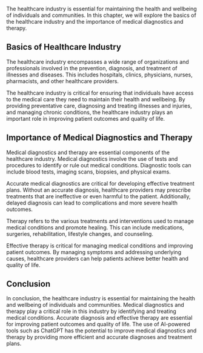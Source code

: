 
The healthcare industry is essential for maintaining the health and wellbeing of individuals and communities. In this chapter, we will explore the basics of the healthcare industry and the importance of medical diagnostics and therapy.

Basics of Healthcare Industry
-----------------------------

The healthcare industry encompasses a wide range of organizations and professionals involved in the prevention, diagnosis, and treatment of illnesses and diseases. This includes hospitals, clinics, physicians, nurses, pharmacists, and other healthcare providers.

The healthcare industry is critical for ensuring that individuals have access to the medical care they need to maintain their health and wellbeing. By providing preventative care, diagnosing and treating illnesses and injuries, and managing chronic conditions, the healthcare industry plays an important role in improving patient outcomes and quality of life.

Importance of Medical Diagnostics and Therapy
---------------------------------------------

Medical diagnostics and therapy are essential components of the healthcare industry. Medical diagnostics involve the use of tests and procedures to identify or rule out medical conditions. Diagnostic tools can include blood tests, imaging scans, biopsies, and physical exams.

Accurate medical diagnostics are critical for developing effective treatment plans. Without an accurate diagnosis, healthcare providers may prescribe treatments that are ineffective or even harmful to the patient. Additionally, delayed diagnosis can lead to complications and more severe health outcomes.

Therapy refers to the various treatments and interventions used to manage medical conditions and promote healing. This can include medications, surgeries, rehabilitation, lifestyle changes, and counseling.

Effective therapy is critical for managing medical conditions and improving patient outcomes. By managing symptoms and addressing underlying causes, healthcare providers can help patients achieve better health and quality of life.

Conclusion
----------

In conclusion, the healthcare industry is essential for maintaining the health and wellbeing of individuals and communities. Medical diagnostics and therapy play a critical role in this industry by identifying and treating medical conditions. Accurate diagnosis and effective therapy are essential for improving patient outcomes and quality of life. The use of AI-powered tools such as ChatGPT has the potential to improve medical diagnostics and therapy by providing more efficient and accurate diagnoses and treatment plans.
